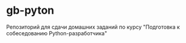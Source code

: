 # gb-pyton
Репозиторий для сдачи домашних заданий по курсу "Подготовка к собеседованию Python-разработчика"

